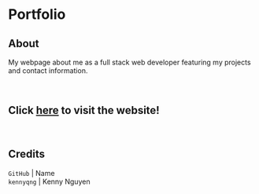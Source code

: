 # Portfolio


## About
My webpage about me as a full stack web developer featuring my projects and contact information.

<br/>

## Click **[here](https://kennyqng.github.io/portfolio/)** to visit the website!<br/>

<br/>

## Credits
`GitHub` | Name<br/>
`kennyqng` | Kenny Nguyen<br/>